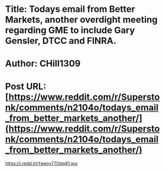 # Title: Todays email from Better Markets, another overdight meeting regarding GME to include Gary Gensler, DTCC and FINRA.
# Author: CHill1309
# Post URL: [https://www.reddit.com/r/Superstonk/comments/n2104o/todays_email_from_better_markets_another/](https://www.reddit.com/r/Superstonk/comments/n2104o/todays_email_from_better_markets_another/)


https://i.redd.it/rfweoy770dw61.jpg